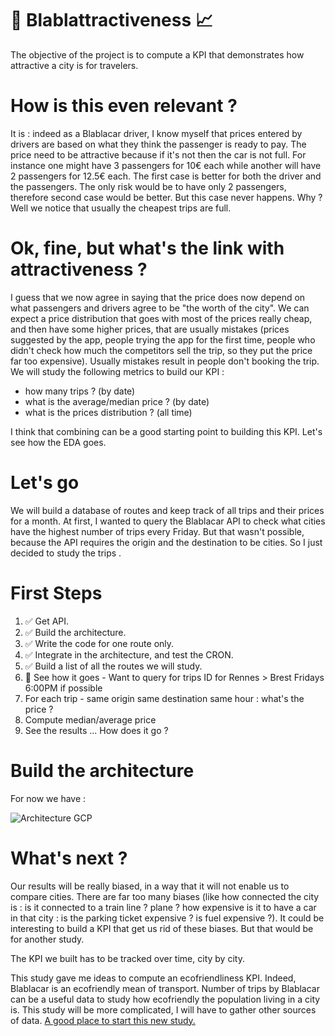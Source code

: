 
# 🚗 Blablattractiveness  📈
The objective of the project is to compute a KPI that demonstrates how attractive a city is for travelers. 

# How is this even relevant ?
It is : indeed as a Blablacar driver, I know myself that prices entered by drivers are based on what they think the passenger is ready to pay. The price need to be attractive because if it's not then the car is not full. For instance one might have 3 passengers for 10€ each while another will have 2 passengers for 12.5€ each. The first case is better for both the driver and the passengers. The only risk would be to have only 2 passengers, therefore second case would be better. But this case never happens. Why ? Well we notice that usually the cheapest trips are full. 

# Ok, fine, but what's the link with attractiveness ?
I guess that we now agree in saying that the price does now depend on what passengers and drivers agree to be "the worth of the city". 
We can expect a price distribution that goes with most of the prices really cheap, and then have some higher prices, that are usually mistakes (prices suggested by the app, people trying the app for the first time, people who didn't check how much the competitors sell the trip, so they put the price far too expensive). Usually mistakes result in people don't booking the trip. We will study the following metrics to build our KPI : 

 - how many trips ? (by date)
 -  what is the average/median price ? (by date)
 - what is the prices distribution ? (all time)
<!--- - how many people did this trip on Friday, 6:00 PM ?
 - how many people by car (average/median) ? 
 - ratio nb-of-people/total-seats-in-the-car ? average/median -->

I think that combining can be a good starting point to building this KPI. Let's see how the EDA goes.

# Let's go
We will build a database of routes and keep track of all trips and their prices for a month.
At first, I wanted to query the Blablacar API to check what cities have the highest number of trips every Friday. But that wasn't possible, because the API requires the origin and the destination to be cities. So I just decided to study the trips . 


# First Steps
1) ✅ Get API.
2) ✅ Build the architecture.
3) ✅  Write the code for one route only.
3) ✅ Integrate in the architecture, and test the CRON.
4) ✅ Build a list of all the routes we will study.
2) 🔁 See how it goes - Want to query for trips ID for Rennes > Brest Fridays 6:00PM if possible
3) For each trip - same origin same destination same hour : what's the price ?
4) Compute median/average price
5) See the results ... How does it go ?

# Build the architecture
For now we have : 

![Architecture GCP](https://github.com/GHCamille/blablattractivity/blob/master/Pictures/GoogleCloudArc.png)


# What's next ?
Our results will be really biased, in a way that it will not enable us to compare cities. There are far too many biases (like how connected the city is : is it connected to a train line ? plane ? how expensive is it to have a car in that city : is the parking ticket expensive ? is fuel expensive ?). It could be interesting to build a KPI that get us rid of these biases. But that would be for another study.

The KPI we built has to be tracked over time, city by city.

This study gave me ideas to compute an ecofriendliness KPI. Indeed, Blablacar is an ecofriendly mean of transport. Number of trips by Blablacar can be a useful data to study how ecofriendly the population living in a city is. 
This study will be more complicated, I will have to gather other sources of data. 
[A good place to start this new study.](https://blog.blablacar.fr/blablalife/lp/zeroemptyseats)

 
